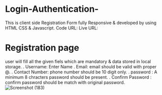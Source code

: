 # Login-Authentication-
This is client side Registration Form fully Responsive & developed by using HTML CSS & Javascript.
Code URL:
Live URL:

# Registration page
user will fill all the given fiels which are mandatory & data stored in local storage.
  . Username: Enter Name
  . Email: email should be valid with proper @.
  . Contact Number: phone number should be 10 digit only.
  . password : A minimum 8 chracters password should be present.
  . Confirm Password : confirm password should be match with original password.
![Screenshot (183)](https://user-images.githubusercontent.com/104731894/182768691-d4b63c8b-e7b5-475e-9853-1b0dcc94eeb8.png)
